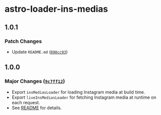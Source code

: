 # astro-loader-ins-medias

## 1.0.1

### Patch Changes

- Update `README.md` ([`890cc93`](https://github.com/lin-stephanie/astro-loaders/commit/890cc93a9bce71dc2908bc35a787a49d2791eed2))

## 1.0.0

### Major Changes ([`9c7ff12`](https://github.com/lin-stephanie/astro-loaders/commit/9c7ff12ecd3be1d66eaa623bd65504fb6144fcef))

- Export `insMediasLoader` for loading Instagram media at build time.
- Export `liveInsMediasLoader` for fetching Instagram media at runtime on each request.
- See [README](https://github.com/lin-stephanie/astro-loaders/tree/main/packages/astro-loader-ins-medias) for details.
